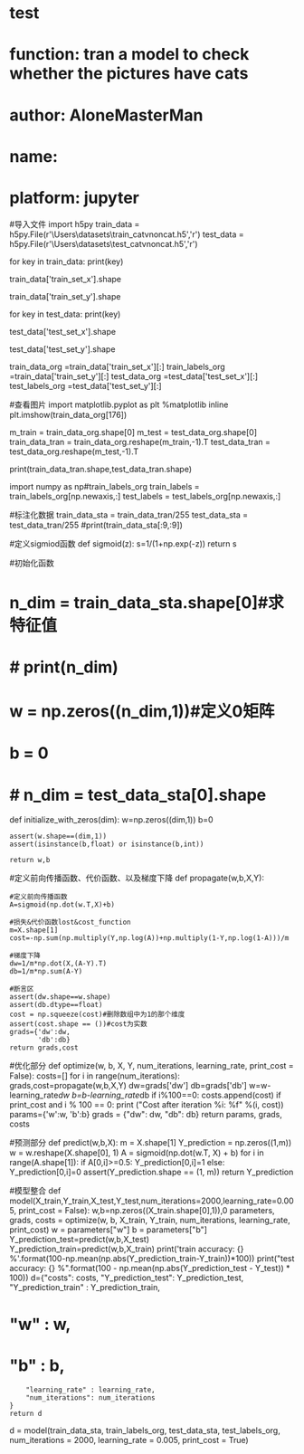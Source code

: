 # test
# function: tran a model to check whether the pictures have cats
# author: AloneMasterMan
# name: 
# platform: jupyter
#导入文件
import h5py
train_data = h5py.File(r'\Users\datasets\train_catvnoncat.h5','r')
test_data = h5py.File(r'\Users\datasets\test_catvnoncat.h5','r')

for key in train_data:
    print(key)

train_data['train_set_x'].shape

train_data['train_set_y'].shape

for key in test_data:
    print(key)

test_data['test_set_x'].shape

test_data['test_set_y'].shape

train_data_org =train_data['train_set_x'][:]
train_labels_org =train_data['train_set_y'][:]
test_data_org =test_data['test_set_x'][:]
test_labels_org =test_data['test_set_y'][:]

#查看图片
import matplotlib.pyplot as plt
%matplotlib inline
plt.imshow(train_data_org[176])

m_train = train_data_org.shape[0]
m_test = test_data_org.shape[0]
train_data_tran = train_data_org.reshape(m_train,-1).T
test_data_tran = test_data_org.reshape(m_test,-1).T

print(train_data_tran.shape,test_data_tran.shape)

import numpy as np#train_labels_org
train_labels = train_labels_org[np.newaxis,:]
test_labels = test_labels_org[np.newaxis,:]

#标注化数据
train_data_sta = train_data_tran/255
test_data_sta = test_data_tran/255
#print(train_data_sta[:9,:9])

#定义sigmiod函数
def sigmoid(z):
    s=1/(1+np.exp(-z))
    return s

#初始化函数
# n_dim = train_data_sta.shape[0]#求特征值
# # print(n_dim)
# w = np.zeros((n_dim,1))#定义0矩阵
# b = 0
# # n_dim = test_data_sta[0].shape
def initialize_with_zeros(dim):
    w=np.zeros((dim,1))
    b=0

    assert(w.shape==(dim,1))
    assert(isinstance(b,float) or isinstance(b,int))

    return w,b

#定义前向传播函数、代价函数、以及梯度下降
def propagate(w,b,X,Y):
    
    #定义前向传播函数
    A=sigmoid(np.dot(w.T,X)+b)
    
    #损失&代价函数lost&cost_function
    m=X.shape[1]
    cost=-np.sum(np.multiply(Y,np.log(A))+np.multiply(1-Y,np.log(1-A)))/m

    #梯度下降
    dw=1/m*np.dot(X,(A-Y).T)
    db=1/m*np.sum(A-Y)

    #断言区
    assert(dw.shape==w.shape)
    assert(db.dtype==float)
    cost = np.squeeze(cost)#删除数组中为1的那个维度
    assert(cost.shape == ())#cost为实数
    grads={'dw':dw,
           'db':db}
    return grads,cost

#优化部分
def optimize(w, b, X, Y, num_iterations, learning_rate, print_cost = False):
    costs=[]
    for i in range(num_iterations):
        grads,cost=propagate(w,b,X,Y)
        dw=grads['dw']
        db=grads['db']
        w=w-learning_rate*dw
        b=b-learning_rate*db
        if i%100==0:
            costs.append(cost)
        if print_cost and i % 100 == 0:
            print ("Cost after iteration %i: %f" %(i, cost))
    params={'w':w,
            'b':b}
    grads = {"dw": dw,
             "db": db}
    return params, grads, costs

#预测部分
def predict(w,b,X):
    m = X.shape[1]
    Y_prediction = np.zeros((1,m))
    w = w.reshape(X.shape[0], 1)
    A = sigmoid(np.dot(w.T, X) + b)
    for i in range(A.shape[1]):
        if A[0,i]>=0.5:
            Y_prediction[0,i]=1
        else:
            Y_prediction[0,i]=0
    assert(Y_prediction.shape == (1, m))
    return Y_prediction

#模型整合
def model(X_train,Y_train,X_test,Y_test,num_iterations=2000,learning_rate=0.005, print_cost = False):
    w,b=np.zeros((X_train.shape[0],1)),0
    parameters, grads, costs = optimize(w, b, X_train, Y_train, num_iterations, learning_rate, print_cost)
    w = parameters["w"]
    b = parameters["b"]
    Y_prediction_test=predict(w,b,X_test)
    Y_prediction_train=predict(w,b,X_train)
    print('train accuracy: {} %'.format(100-np.mean(np.abs(Y_prediction_train-Y_train))*100))
    print("test accuracy: {} %".format(100 - np.mean(np.abs(Y_prediction_test - Y_test)) * 100))
    d={"costs": costs,
        "Y_prediction_test": Y_prediction_test, 
        "Y_prediction_train" : Y_prediction_train, 
#         "w" : w, 
#         "b" : b,
        "learning_rate" : learning_rate,
        "num_iterations": num_iterations
    }
    return d

d = model(train_data_sta, train_labels_org, test_data_sta, test_labels_org, num_iterations = 2000, learning_rate = 0.005, print_cost = True)
